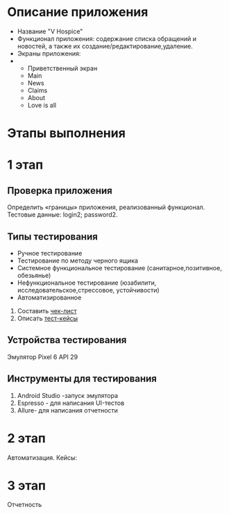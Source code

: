 # Описание приложения
* Название "V Hospice"
* Функционал приложения: содержание списка обращений и новостей, а также их создание/редактирование,удаление.
* Экраны приложения:
* * Приветственный экран
  * Main
  * News
  * Claims
  * About
  * Love is all

# Этапы выполнения
# 1 этап
## Проверка приложения
Определить «границы» приложения, реализованный функционал.
Тестовые данные:
login2;
password2.

## Типы тестирования
* Ручное тестирование
* Тестирование по методу черного ящика
* Системное функциональное тестирование (санитарное,позитивное, обезьянье)
* Нефункциональное тестирование (юзабилити, исследовательское,стрессовое, устойчивости)
* Автоматизированное

1. Составить [чек-лист](https://docs.google.com/spreadsheets/d/1YO9n-IXcTXYroBPua54vhSgaLr-sm4hSyevrfDk8Sr0/edit?usp=sharing) 
2. Описать [тест-кейсы](https://docs.google.com/spreadsheets/d/169noJOdUrNk7e8k89V-E14DfPYgFC6revk9luxzdO54/edit?usp=sharing)

## Устройства тестирования
Эмулятор Pixel 6 API 29

## Инструменты для тестирования
1. Android Studio -запуск эмулятора
2. Espresso - для написания UI-тестов
3. Allure- для написания отчетности
   
# 2 этап
Автоматизация. Кейсы: 
# 3 этап
Отчетность 
